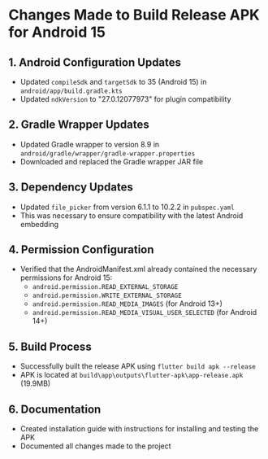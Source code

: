 # Changes Made to Build Release APK for Android 15

## 1. Android Configuration Updates
- Updated `compileSdk` and `targetSdk` to 35 (Android 15) in `android/app/build.gradle.kts`
- Updated `ndkVersion` to "27.0.12077973" for plugin compatibility

## 2. Gradle Wrapper Updates
- Updated Gradle wrapper to version 8.9 in `android/gradle/wrapper/gradle-wrapper.properties`
- Downloaded and replaced the Gradle wrapper JAR file

## 3. Dependency Updates
- Updated `file_picker` from version 6.1.1 to 10.2.2 in `pubspec.yaml`
- This was necessary to ensure compatibility with the latest Android embedding

## 4. Permission Configuration
- Verified that the AndroidManifest.xml already contained the necessary permissions for Android 15:
  - `android.permission.READ_EXTERNAL_STORAGE`
  - `android.permission.WRITE_EXTERNAL_STORAGE`
  - `android.permission.READ_MEDIA_IMAGES` (for Android 13+)
  - `android.permission.READ_MEDIA_VISUAL_USER_SELECTED` (for Android 14+)

## 5. Build Process
- Successfully built the release APK using `flutter build apk --release`
- APK is located at `build\app\outputs\flutter-apk\app-release.apk` (19.9MB)

## 6. Documentation
- Created installation guide with instructions for installing and testing the APK
- Documented all changes made to the project